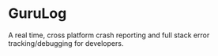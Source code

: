 # GuruLog
A real time, cross platform crash reporting and full stack error tracking/debugging for developers.
